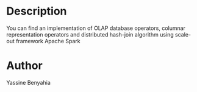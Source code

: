 # Description
You can find
an implementation of OLAP database operators, columnar representation operators and distributed hash-join algorithm using scale-out framework Apache Spark

# Author

Yassine Benyahia
